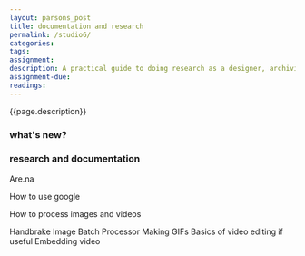 ```yaml
---  
layout: parsons_post  
title: documentation and research
permalink: /studio6/  
categories:   
tags:  
assignment: 
description: A practical guide to doing research as a designer, archiving, documentation and processing media for the web.
assignment-due: 
readings: 
---  
```


{{page.description}}

### what's new?

### research and documentation


Are.na

How to use google

How to process images and videos

Handbrake
Image Batch Processor
Making GIFs
Basics of video editing if useful
Embedding video

